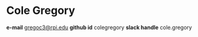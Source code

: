 # Cole Gregory
**e-mail** [gregoc3@rpi.edu](mailto:gregoc3@rpi.edu) 
**github id** colegregory
**slack handle** cole.gregory
